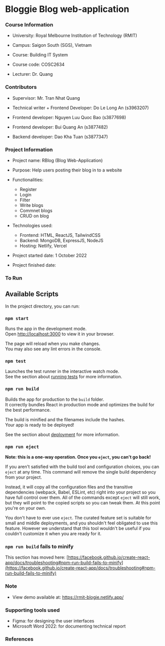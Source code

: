 # Bloggie Blog web-application

### Course Information

-   University: Royal Melbourne Institution of Technology (RMIT)
-   Campus: Saigon South (SGS), Vietnam

-   Course: Building IT System
-   Course code: COSC2634
-   Lecturer: Dr. Quang

### Contributors

-   Supervisor: Mr. Tran Nhat Quang

-   Technical writer + Frontend Developer: Do Le Long An (s3963207)
-   Frontend developer: Nguyen Luu Quoc Bao (s3877698)
-   Frontend developer: Bui Quang An (s3877482)
-   Backend developer: Dao Kha Tuan (s3877347)

### Project Information

-   Project name: RBlog (Blog Web-Application)
-   Purpose: Help users posting their blog in to a website
-   Functionalities:
    -   Register
    -   Login
    -   Filter
    -   Write blogs
    -   Commnet blogs
    -   CRUD on blog
-   Technologies used:

    -   Frontend: HTML, ReactJS, TailwindCSS
    -   Backend: MongoDB, ExpressJS, NodeJS
    -   Hosting: Netlify, Vercel

-   Project started date: 1 October 2022
-   Project finished date:

### To Run

## Available Scripts

In the project directory, you can run:

### `npm start`

Runs the app in the development mode.\
Open [http://localhost:3000](http://localhost:3000) to view it in your browser.

The page will reload when you make changes.\
You may also see any lint errors in the console.

### `npm test`

Launches the test runner in the interactive watch mode.\
See the section about [running tests](https://facebook.github.io/create-react-app/docs/running-tests) for more information.

### `npm run build`

Builds the app for production to the `build` folder.\
It correctly bundles React in production mode and optimizes the build for the best performance.

The build is minified and the filenames include the hashes.\
Your app is ready to be deployed!

See the section about [deployment](https://facebook.github.io/create-react-app/docs/deployment) for more information.

### `npm run eject`

**Note: this is a one-way operation. Once you `eject`, you can't go back!**

If you aren't satisfied with the build tool and configuration choices, you can `eject` at any time. This command will remove the single build dependency from your project.

Instead, it will copy all the configuration files and the transitive dependencies (webpack, Babel, ESLint, etc) right into your project so you have full control over them. All of the commands except `eject` will still work, but they will point to the copied scripts so you can tweak them. At this point you're on your own.

You don't have to ever use `eject`. The curated feature set is suitable for small and middle deployments, and you shouldn't feel obligated to use this feature. However we understand that this tool wouldn't be useful if you couldn't customize it when you are ready for it.

### `npm run build` fails to minify

This section has moved here: [https://facebook.github.io/create-react-app/docs/troubleshooting#npm-run-build-fails-to-minify](https://facebook.github.io/create-react-app/docs/troubleshooting#npm-run-build-fails-to-minify)

### Note

-   View demo available at: https://rmit-blogie.netlify.app/

### Supporting tools used

-   Figma: for designing the user interfaces
-   Microsoft Word 2022: for documenting technical report

### References

